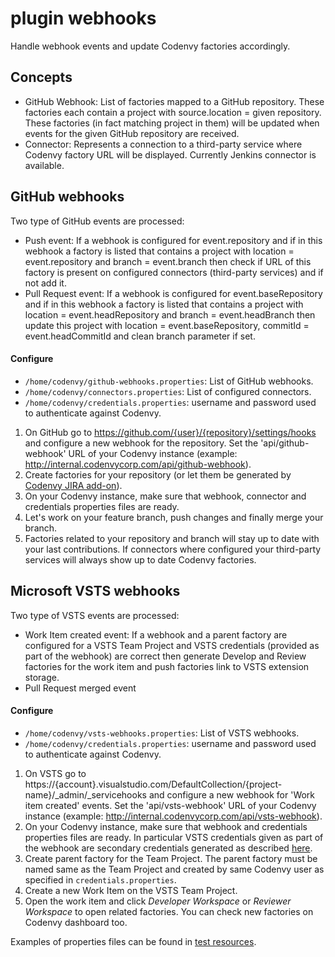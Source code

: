 # plugin webhooks

Handle webhook events and update Codenvy factories accordingly.

## Concepts
* GitHub Webhook: List of factories mapped to a GitHub repository. These factories each contain a project with source.location = given repository. These factories (in fact matching project in them) will be updated when events for the given GitHub repository are received.
* Connector: Represents a connection to a third-party service where Codenvy factory URL will be displayed. Currently Jenkins connector is available.

## GitHub webhooks
Two type of GitHub events are processed:
* Push event: If a webhook is configured for event.repository and if in this webhook a factory is listed that contains a project with location = event.repository and branch = event.branch then check if URL of this factory is present on configured connectors (third-party services) and if not add it.
* Pull Request event: If a webhook is configured for event.baseRepository and if in this webhook a factory is listed that contains a project with location = event.headRepository and branch = event.headBranch then update this project with location = event.baseRepository, commitId = event.headCommitId and clean branch parameter if set.

#### Configure
* `/home/codenvy/github-webhooks.properties`: List of GitHub webhooks.
* `/home/codenvy/connectors.properties`: List of configured connectors.
* `/home/codenvy/credentials.properties`: username and password used to authenticate against Codenvy.

1. On GitHub go to https://github.com/{user}/{repository}/settings/hooks and configure a new webhook for the repository. Set the 'api/github-webhook' URL of your Codenvy instance (example: http://internal.codenvycorp.com/api/github-webhook).
2. Create factories for your repository (or let them be generated by [Codenvy JIRA add-on](https://github.com/codenvy/codenvy-jira-addon)).
3. On your Codenvy instance, make sure that webhook, connector and credentials properties files are ready.
4. Let's work on your feature branch, push changes and finally merge your branch.
5. Factories related to your repository and branch will stay up to date with your last contributions. If connectors where configured your third-party services will always show up to date Codenvy factories.

## Microsoft VSTS webhooks
Two type of VSTS events are processed:
* Work Item created event: If a webhook and a parent factory are configured for a VSTS Team Project and VSTS credentials (provided as part of the webhook) are correct then generate Develop and Review factories for the work item and push factories link to VSTS extension storage.
* Pull Request merged event

#### Configure
* `/home/codenvy/vsts-webhooks.properties`: List of VSTS webhooks.
* `/home/codenvy/credentials.properties`: username and password used to authenticate against Codenvy.

1. On VSTS go to https://{account}.visualstudio.com/DefaultCollection/{project-name}/_admin/_servicehooks and configure a new webhook for 'Work item created' events. Set the 'api/vsts-webhook' URL of your Codenvy instance (example: http://internal.codenvycorp.com/api/vsts-webhook).
2. On your Codenvy instance, make sure that webhook and credentials properties files are ready. In particular VSTS credentials given as part of the webhook are secondary credentials generated as described [here](https://www.visualstudio.com/en-us/integrate/get-started/auth/overview).
3. Create parent factory for the Team Project. The parent factory must be named same as the Team Project and created by same Codenvy user as specified in `credentials.properties`.
4. Create a new Work Item on the VSTS Team Project.
5. Open the work item and click _Developer Workspace_ or _Reviewer Workspace_ to open related factories. You can check new factories on Codenvy dashboard too.

Examples of properties files can be found in [test resources](codenvy-plugin-github-server/src/test/resources).
